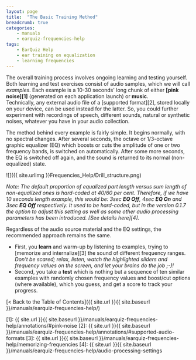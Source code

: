 ```yaml
---
layout: page
title:  "The Basic Training Method"
breadcrumb: true
categories:
    - manuals
    - earquiz-frequencies-help
tags:
    - EarQuiz Help
    - ear training on equalization
    - learning frequencies
---
```


The overall training process involves ongoing learning and testing yourself.
Both learning and test exercises consist of audio samples, which we will call *examples*. Each example is a 10-30 
seconds' long chunk of either **[pink noise][1]** (generated on each application launch) or **music**.  
Technically, any external audio file of a [supported format][2], stored locally on your device, can be used instead for the latter.
So, you could further experiment with recordings of speech, different sounds, natural or synthetic noises, 
whatever you have in your audio collection.

The method behind every example is fairly simple. It begins normally, with no spectral changes. After several seconds, 
the octave or 1/3-octave graphic equalizer (EQ) which boosts or cuts the amplitude of one or two frequency bands, is switched on 
automatically. After some more seconds, the EQ is switched off again, and the sound is returned to its normal 
(non-equalized) state.

![]({{ site.urlimg }}Frequencies_Help/Drill_structure.png)

*Note: The default proportion of equalized part length versus sum length of non-equalized ones is hard-coded at 40/60 per cent.
Therefore, if we have 10 seconds length example, this would be: 3sec **EQ Off**, 4sec **EQ On** and 
3sec **EQ Off** respectively. It used to be hard-coded, but in the version 0.1.7 the option to adjust this setting as well as 
some other audio processing parameters has been introduced. [See details here][4].*

Regardless of the audio source material and the EQ settings, the recommended approach remains the same.
- First, you **learn** and warm-up by listening to examples, trying to [memorize and internalize][3] 
the sound of different frequency ranges. <br /> *Don't be scared; relax, listen, watch the
highlighted sliders and frequency values on the screen, and let your brains do the job ;-)!*
- Second, you take a **test** which is nothing but a sequence of ten similar examples with randomly chosen frequency values 
and boost/cut options (where available), which you guess, and get a score to track your progress.

[< Back to the Table of Contents]({{ site.url }}{{ site.baseurl }}/manuals/earquiz-frequencies-help/)

[1]: {{ site.url }}{{ site.baseurl }}/manuals/earquiz-frequencies-help/annotations/#pink-noise
[2]: {{ site.url }}{{ site.baseurl }}/manuals/earquiz-frequencies-help/annotations/#supported-audio-formats
[3]: {{ site.url }}{{ site.baseurl }}/manuals/earquiz-frequencies-help/memorizing-frequencies
[4]: {{ site.url }}{{ site.baseurl }}/manuals/earquiz-frequencies-help/audio-processing-settings